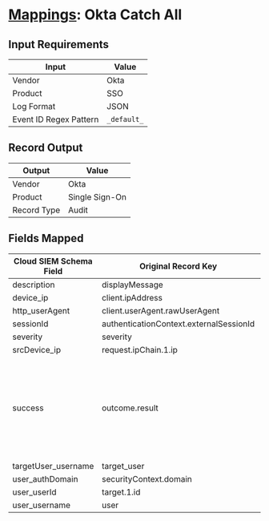 # [Mappings](README.md): Okta Catch All

## Input Requirements

|Input|Value|
|-----|-----|
|Vendor|Okta|
|Product|SSO|
|Log Format|JSON|
|Event ID Regex Pattern|`_default_`|

## Record Output

|Output|Value|
|------|-----|
|Vendor|Okta|
|Product|Single Sign-On|
|Record Type|Audit|

## Fields Mapped

|Cloud SIEM Schema Field|Original Record Key|Notes|
|-----------------------|-------------------|-----|
|description|displayMessage||
|device_ip|client.ipAddress||
|http_userAgent|client.userAgent.rawUserAgent||
|sessionId|authenticationContext.externalSessionId||
|severity|severity||
|srcDevice_ip|request.ipChain.1.ip||
|success|outcome.result|This is a lookup field. More info to come in the catalog later...|
|targetUser_username|target_user||
|user_authDomain|securityContext.domain||
|user_userId|target.1.id||
|user_username|user||

